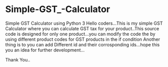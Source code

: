 # Simple-GST_-Calculator
Simple GST Calculator using Python 3
Hello coders...This is my simple GST Calculator where you can calculate GST tax for your product..This source code is designed for only one product...you can modify the code the by using different product codes for GST products in the if condition
Another thing is to you can add Different id and their corrosponding ids...hope this you an idea for further development...


Thank You..
